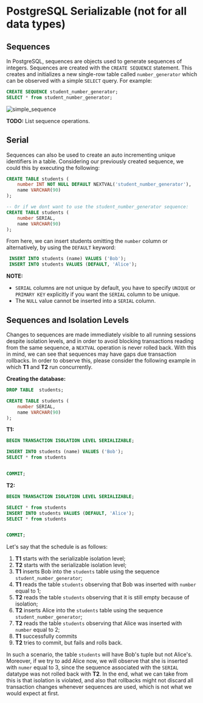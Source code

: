 # PostgreSQL Serializable (not for all data types)


## Sequences

In PostgreSQL, sequences are objects used to generate sequences of integers.
Sequences are created with the `CREATE SEQUENCE` statement. This creates and
initializes a new single-row table called `number_generator` which can be
observed with a simple `SELECT` query. For example:

```sql
CREATE SEQUENCE student_number_generator;
SELECT * from student_number_generator;
```
![simple_sequence]()

**TODO:** List sequence operations.

## Serial

Sequences can also be used to create an auto incrementing unique identifiers in
a table. Considering our previously created sequence, we could this by executing
the following:

```sql
CREATE TABLE students (
    number INT NOT NULL DEFAULT NEXTVAL('student_number_generator'), 
    name VARCHAR(90)
);

-- Or if we dont want to use the student_number_generator sequence:
CREATE TABLE students (
    number SERIAL, 
    name VARCHAR(90)
);
```

From here, we can insert students omitting the `number` column or alternatively,
by using the `DEFAULT` keyword:
```sql
 INSERT INTO students (name) VALUES ('Bob');
 INSERT INTO students VALUES (DEFAULT, 'Alice');
```

**NOTE:** 
- `SERIAL` columns are not unique by default, you have to specify `UNIQUE` or
  `PRIMARY KEY` explicitly if you want the `SERIAL` column to be unique.
- The `NULL` value cannot be inserted into a `SERIAL` column.


## Sequences and Isolation Levels

Changes to sequences are made immediately visible to all running sessions
despite isolation levels, and in order to avoid blocking transactions reading
from the same sequence, a `NEXTVAL` operation is never rolled back. With this in
mind, we can see that sequences may have gaps due transaction rollbacks. In
order to observe this, please consider the following example in which **T1** and
**T2** run concurrently.


**Creating the database:**
```sql
DROP TABLE  students;

CREATE TABLE students (
    number SERIAL, 
    name VARCHAR(90)
);
```

**T1:**
```sql
BEGIN TRANSACTION ISOLATION LEVEL SERIALIZABLE;

INSERT INTO students (name) VALUES ('Bob');
SELECT * from students


COMMIT;
```

**T2:**
```sql
BEGIN TRANSACTION ISOLATION LEVEL SERIALIZABLE;

SELECT * from students
INSERT INTO students VALUES (DEFAULT, 'Alice');
SELECT * from students


COMMIT;
```

Let's say that the schedule is as follows:

1. **T1** starts with the serializable isolation level;
2. **T2** starts with the serializable isolation level;
3. **T1** inserts Bob into the `students` table using the sequence
   `student_number_generator`;
4. **T1** reads the table `students` observing that Bob was inserted with
   `number` equal to 1;
5. **T2** reads the table `students` observing that it is still empty because of
   isolation;
6. **T2** inserts Alice into the `students` table using the sequence
   `student_number_generator`;
7. **T2** reads the table `students` observing that Alice was inserted with
   `number` equal to 2;
8. **T1** successfully commits 
9. **T2** tries to commit, but fails and rolls back.

In such a scenario, the table `students` will have Bob's tuple but not Alice's.
Moreover, if we try to add Alice now, we will observe that she is inserted with
`numer` equal to 3, since the sequence associated with the `SERIAL` datatype was
not rolled back with **T2**. In the end, what we can take from this is that
isolation is violated, and also that rollbacks might not discard all transaction
changes whenever sequences are used, which is not what we would expect at first.

